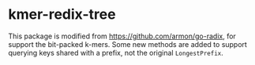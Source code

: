 # kmer-redix-tree

This package is modified from https://github.com/armon/go-radix, for support the bit-packed k-mers.
Some new methods are added to support querying keys shared with a prefix, not the original `LongestPrefix`.
